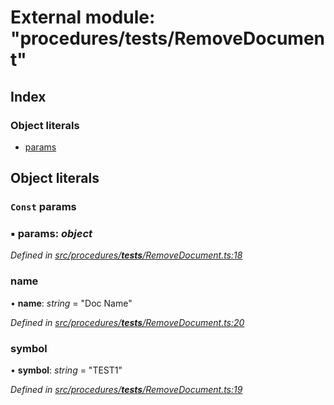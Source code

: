 # External module: "procedures/**tests**/RemoveDocument"

## Index

### Object literals

- [params](_procedures___tests___removedocument_.md#const-params)

## Object literals

### `Const` params

### ▪ **params**: _object_

_Defined in [src/procedures/**tests**/RemoveDocument.ts:18](https://github.com/PolymathNetwork/polymath-sdk/blob/d34930f/src/procedures/__tests__/RemoveDocument.ts#L18)_

### name

• **name**: _string_ = "Doc Name"

_Defined in [src/procedures/**tests**/RemoveDocument.ts:20](https://github.com/PolymathNetwork/polymath-sdk/blob/d34930f/src/procedures/__tests__/RemoveDocument.ts#L20)_

### symbol

• **symbol**: _string_ = "TEST1"

_Defined in [src/procedures/**tests**/RemoveDocument.ts:19](https://github.com/PolymathNetwork/polymath-sdk/blob/d34930f/src/procedures/__tests__/RemoveDocument.ts#L19)_
